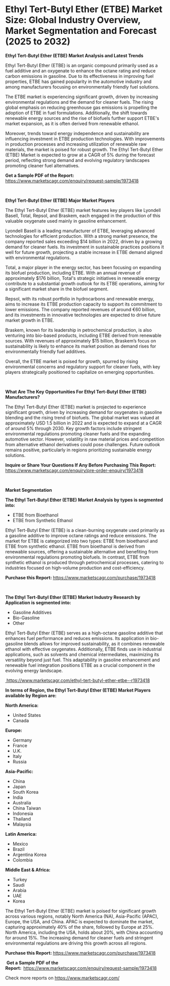 <p><h1>Ethyl Tert-Butyl Ether (ETBE) Market Size: Global Industry Overview, Market Segmentation and Forecast (2025 to 2032)</h1></p><p><strong>Ethyl Tert-Butyl Ether (ETBE) Market Analysis and Latest Trends</strong></p>
<p><p>Ethyl Tert-Butyl Ether (ETBE) is an organic compound primarily used as a fuel additive and an oxygenate to enhance the octane rating and reduce carbon emissions in gasoline. Due to its effectiveness in improving fuel properties, ETBE has gained popularity in the automotive industry and among manufacturers focusing on environmentally friendly fuel solutions.</p><p>The ETBE market is experiencing significant growth, driven by increasing environmental regulations and the demand for cleaner fuels. The rising global emphasis on reducing greenhouse gas emissions is propelling the adoption of ETBE in fuel formulations. Additionally, the shift towards renewable energy sources and the rise of biofuels further support ETBE's market expansion, as it is often derived from renewable ethanol.</p><p>Moreover, trends toward energy independence and sustainability are influencing investment in ETBE production technologies. With improvements in production processes and increasing utilization of renewable raw materials, the market is poised for robust growth. The Ethyl Tert-Butyl Ether (ETBE) Market is expected to grow at a CAGR of 5% during the forecast period, reflecting strong demand and evolving regulatory landscapes promoting cleaner fuel alternatives.</p></p>
<p><strong>Get a Sample PDF of the Report:&nbsp;</strong> <a href="https://www.marketscagr.com/enquiry/request-sample/1973418?utm_campaign=2942&utm_medium=2&utm_source=Github&utm_content=ia&utm_term=03042025&utm_id=ethyl-tert-butyl-ether-etbe">https://www.marketscagr.com/enquiry/request-sample/1973418</a></p>
<p>&nbsp;</p>
<p><strong>Ethyl Tert-Butyl Ether (ETBE) Major Market Players</strong></p>
<p><p>The Ethyl Tert-Butyl Ether (ETBE) market features key players like Lyondell Basell, Total, Repsol, and Braskem, each engaged in the production of this valuable oxygenate used mainly in gasoline enhancement. </p><p>Lyondell Basell is a leading manufacturer of ETBE, leveraging advanced technologies for efficient production. With a strong market presence, the company reported sales exceeding $14 billion in 2022, driven by a growing demand for cleaner fuels. Its investment in sustainable practices positions it well for future growth, projecting a stable increase in ETBE demand aligned with environmental regulations.</p><p>Total, a major player in the energy sector, has been focusing on expanding its biofuel production, including ETBE. With an annual revenue of approximately $176 billion, Total's strategic initiatives in renewable energy contribute to a substantial growth outlook for its ETBE operations, aiming for a significant market share in the biofuel segment.</p><p>Repsol, with its robust portfolio in hydrocarbons and renewable energy, aims to increase its ETBE production capacity to support its commitment to lower emissions. The company reported revenues of around €60 billion, and its investments in innovative technologies are expected to drive future market growth in ETBE.</p><p>Braskem, known for its leadership in petrochemical production, is also venturing into bio-based products, including ETBE derived from renewable sources. With revenues of approximately $15 billion, Braskem’s focus on sustainability is likely to enhance its market position as demand rises for environmentally friendly fuel additives.</p><p>Overall, the ETBE market is poised for growth, spurred by rising environmental concerns and regulatory support for cleaner fuels, with key players strategically positioned to capitalize on emerging opportunities.</p></p>
<p>&nbsp;</p>
<p><strong>What Are The Key Opportunities For Ethyl Tert-Butyl Ether (ETBE) Manufacturers?</strong></p>
<p><p>The Ethyl Tert-Butyl Ether (ETBE) market is projected to experience significant growth, driven by increasing demand for oxygenates in gasoline blending and the rising trend of biofuels. The global market was valued at approximately USD 1.5 billion in 2022 and is expected to expand at a CAGR of around 5% through 2030. Key growth factors include stringent environmental regulations promoting cleaner fuels and the expanding automotive sector. However, volatility in raw material prices and competition from alternative ethanol derivatives could pose challenges. Future outlook remains positive, particularly in regions prioritizing sustainable energy solutions.</p></p>
<p><strong>Inquire or Share Your Questions If Any Before Purchasing This Report:</strong> <a href="https://www.marketscagr.com/enquiry/pre-order-enquiry/1973418?utm_campaign=2942&utm_medium=2&utm_source=Github&utm_content=ia&utm_term=03042025&utm_id=ethyl-tert-butyl-ether-etbe">https://www.marketscagr.com/enquiry/pre-order-enquiry/1973418</a></p>
<p>&nbsp;</p>
<p><strong>Market Segmentation</strong></p>
<p><strong>The Ethyl Tert-Butyl Ether (ETBE) Market Analysis by types is segmented into:</strong></p>
<p><ul><li>ETBE from Bioethanol</li><li>ETBE from Synthetic Ethanol</li></ul></p>
<p><p>Ethyl Tert-Butyl Ether (ETBE) is a clean-burning oxygenate used primarily as a gasoline additive to improve octane ratings and reduce emissions. The market for ETBE is categorized into two types: ETBE from bioethanol and ETBE from synthetic ethanol. ETBE from bioethanol is derived from renewable sources, offering a sustainable alternative and benefiting from environmental regulations promoting biofuels. In contrast, ETBE from synthetic ethanol is produced through petrochemical processes, catering to industries focused on high-volume production and cost-efficiency.</p></p>
<p><strong>Purchase this Report:&nbsp;</strong><a href="https://www.marketscagr.com/purchase/1973418?utm_campaign=2942&utm_medium=2&utm_source=Github&utm_content=ia&utm_term=03042025&utm_id=ethyl-tert-butyl-ether-etbe">https://www.marketscagr.com/purchase/1973418</a></p>
<p>&nbsp;</p>
<p><strong>The Ethyl Tert-Butyl Ether (ETBE) Market Industry Research by Application is segmented into:</strong></p>
<p><ul><li>Gasoline Additives</li><li>Bio-Gasoline</li><li>Other</li></ul></p>
<p><p>Ethyl Tert-Butyl Ether (ETBE) serves as a high-octane gasoline additive that enhances fuel performance and reduces emissions. Its application in bio-gasoline blends allows for improved sustainability, as it combines renewable ethanol with effective oxygenates. Additionally, ETBE finds use in industrial applications, such as solvents and chemical intermediates, maximizing its versatility beyond just fuel. This adaptability in gasoline enhancement and renewable fuel integration positions ETBE as a crucial component in the evolving energy landscape.</p></p>
<p><a href="https://www.marketscagr.com/ethyl-tert-butyl-ether-etbe--r1973418?utm_campaign=2942&utm_medium=2&utm_source=Github&utm_content=ia&utm_term=03042025&utm_id=ethyl-tert-butyl-ether-etbe">&nbsp;https://www.marketscagr.com/ethyl-tert-butyl-ether-etbe--r1973418</a></p>
<p><strong>In terms of Region, the Ethyl Tert-Butyl Ether (ETBE) Market Players available by Region are:</strong></p>
<p>
    <p> <strong> North America: </strong>
        <ul>
            <li>United States</li>
            <li>Canada</li>
        </ul>
        </p> 
    <p> <strong> Europe: </strong>
        <ul>
            <li>Germany</li>
            <li>France</li>
            <li>U.K.</li>
            <li>Italy</li>
            <li>Russia</li>
        </ul>
        </p> 
    <p> <strong> Asia-Pacific: </strong>
        <ul>
            <li>China</li>
            <li>Japan</li>
            <li>South Korea</li>
            <li>India</li>
            <li>Australia</li>
            <li>China Taiwan</li>
            <li>Indonesia</li>
            <li>Thailand</li>
            <li>Malaysia</li>
        </ul>
        </p> 
    <p> <strong> Latin America: </strong>
        <ul>
            <li>Mexico</li>
            <li>Brazil</li>
            <li>Argentina Korea</li>
            <li>Colombia</li>
        </ul>
        </p> 
    <p> <strong> Middle East & Africa: </strong>
        <ul>
            <li>Turkey</li>
            <li>Saudi</li>
            <li>Arabia</li>
            <li>UAE</li>
            <li>Korea</li>
        </ul>
    </p>
    </p>
<p><p>The Ethyl Tert-Butyl Ether (ETBE) market is poised for significant growth across various regions, notably North America (NA), Asia-Pacific (APAC), Europe, the USA, and China. APAC is expected to dominate the market, capturing approximately 40% of the share, followed by Europe at 25%. North America, including the USA, holds about 20%, with China accounting for around 15%. The increasing demand for cleaner fuels and stringent environmental regulations are driving this growth across all regions.</p></p>
<p><strong>Purchase this Report: </strong><a href="https://www.marketscagr.com/purchase/1973418?utm_campaign=2942&utm_medium=2&utm_source=Github&utm_content=ia&utm_term=03042025&utm_id=ethyl-tert-butyl-ether-etbe">https://www.marketscagr.com/purchase/1973418</a></p>
<p>&nbsp;<strong>Get a Sample PDF of the Report:&nbsp;&nbsp;</strong><a href="https://www.marketscagr.com/enquiry/request-sample/1973418?utm_campaign=2942&utm_medium=2&utm_source=Github&utm_content=ia&utm_term=03042025&utm_id=ethyl-tert-butyl-ether-etbe">https://www.marketscagr.com/enquiry/request-sample/1973418</a></p>
<p><strong></strong></p>
<p>Check more reports on <a href="https://www.marketscagr.com/?utm_campaign=2942&utm_medium=2&utm_source=Github&utm_content=ia&utm_term=03042025&utm_id=ethyl-tert-butyl-ether-etbe">https://www.marketscagr.com/</a></p>